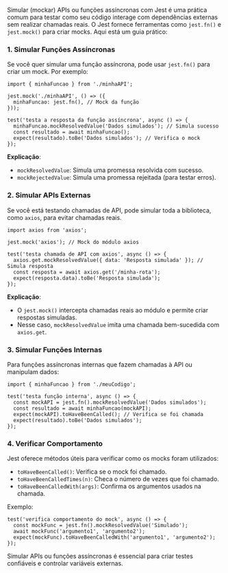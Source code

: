 Simular (mockar) APIs ou funções assíncronas com Jest é uma prática comum para testar como seu código interage com dependências externas sem realizar chamadas reais. O Jest fornece ferramentas como `jest.fn()` e `jest.mock()` para criar mocks. Aqui está um guia prático:

### 1. **Simular Funções Assíncronas**

Se você quer simular uma função assíncrona, pode usar `jest.fn()` para criar um mock. Por exemplo:

```
import { minhaFuncao } from './minhaAPI';

jest.mock('./minhaAPI', () => ({
  minhaFuncao: jest.fn(), // Mock da função
}));

test('testa a resposta da função assíncrona', async () => {
  minhaFuncao.mockResolvedValue('Dados simulados'); // Simula sucesso
  const resultado = await minhaFuncao();
  expect(resultado).toBe('Dados simulados'); // Verifica o mock
});
```

**Explicação**:

- `mockResolvedValue`: Simula uma promessa resolvida com sucesso.
- `mockRejectedValue`: Simula uma promessa rejeitada (para testar erros).

### 2. **Simular APIs Externas**

Se você está testando chamadas de API, pode simular toda a biblioteca, como `axios`, para evitar chamadas reais.

```
import axios from 'axios';

jest.mock('axios'); // Mock do módulo axios

test('testa chamada de API com axios', async () => {
  axios.get.mockResolvedValue({ data: 'Resposta simulada' }); // Simula resposta
  const resposta = await axios.get('/minha-rota');
  expect(resposta.data).toBe('Resposta simulada');
});
```

**Explicação**:

- O `jest.mock()` intercepta chamadas reais ao módulo e permite criar respostas simuladas.
- Nesse caso, `mockResolvedValue` imita uma chamada bem-sucedida com `axios.get`.

### 3. **Simular Funções Internas**

Para funções assíncronas internas que fazem chamadas à API ou manipulam dados:

```
import { minhaFuncao } from './meuCodigo';

test('testa função interna', async () => {
  const mockAPI = jest.fn().mockResolvedValue('Dados simulados');
  const resultado = await minhaFuncao(mockAPI);
  expect(mockAPI).toHaveBeenCalled(); // Verifica se foi chamada
  expect(resultado).toBe('Dados simulados');
});
```

### 4. **Verificar Comportamento**

Jest oferece métodos úteis para verificar como os mocks foram utilizados:

- `toHaveBeenCalled()`: Verifica se o mock foi chamado.
- `toHaveBeenCalledTimes(n)`: Checa o número de vezes que foi chamado.
- `toHaveBeenCalledWith(args)`: Confirma os argumentos usados na chamada.

Exemplo:

```
test('verifica comportamento do mock', async () => {
  const mockFunc = jest.fn().mockResolvedValue('Simulado');
  await mockFunc('argumento1', 'argumento2');
  expect(mockFunc).toHaveBeenCalledWith('argumento1', 'argumento2');
});
```

Simular APIs ou funções assíncronas é essencial para criar testes confiáveis e controlar variáveis externas.


